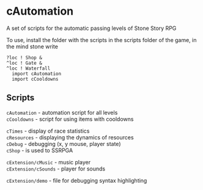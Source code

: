 # cAutomation
A set of scripts for the automatic passing levels of Stone Story RPG

To use, install the folder with the scripts in the scripts folder of the game, in the mind stone write

```
?loc ! Shop & 
^loc ! Gate & 
^loc ! Waterfall
  import cAutomation
  import cCooldowns
```

## Scripts
`cAutomation` - automation script for all levels  
`cCooldowns` - script for using items with cooldowns  

`cTimes` - display of race statistics  
`cResources` - displaying the dynamics of resources  
`cDebug` - debugging (x, y mouse, player state)  
`cShop` - is used to SSRPGA  

`cExtension/cMusic` - music player  
`cExtension/cSounds` - player for sounds  

`cExtension/demo` - file for debugging syntax highlighting
